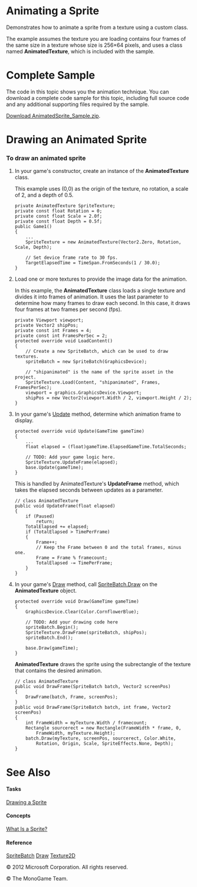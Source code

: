 

# Animating a Sprite

Demonstrates how to animate a sprite from a texture using a custom class.

The example assumes the texture you are loading contains four frames of the same size in a texture whose size is 256×64 pixels, and uses a class named **AnimatedTexture**, which is included with the sample.

# Complete Sample

The code in this topic shows you the animation technique. You can download a complete code sample for this topic, including full source code and any additional supporting files required by the sample.

[Download AnimatedSprite_Sample.zip](http://go.microsoft.com/fwlink/?LinkId=258680).

# Drawing an Animated Sprite

### To draw an animated sprite

1.  In your game's constructor, create an instance of the **AnimatedTexture** class.
    
    This example uses (0,0) as the origin of the texture, no rotation, a scale of 2, and a depth of 0.5.
    
    ```
    private AnimatedTexture SpriteTexture;
    private const float Rotation = 0;
    private const float Scale = 2.0f;
    private const float Depth = 0.5f;
    public Game1()
    {
        ...
        SpriteTexture = new AnimatedTexture(Vector2.Zero, Rotation, Scale, Depth);
    
        // Set device frame rate to 30 fps.
        TargetElapsedTime = TimeSpan.FromSeconds(1 / 30.0);
    }
    ```
    
2.  Load one or more textures to provide the image data for the animation.
    
    In this example, the **AnimatedTexture** class loads a single texture and divides it into frames of animation. It uses the last parameter to determine how many frames to draw each second. In this case, it draws four frames at two frames per second (fps).
    
    ```
    private Viewport viewport;
    private Vector2 shipPos;
    private const int Frames = 4;
    private const int FramesPerSec = 2;
    protected override void LoadContent()
    {
        // Create a new SpriteBatch, which can be used to draw textures.
        spriteBatch = new SpriteBatch(GraphicsDevice);
    
        // "shipanimated" is the name of the sprite asset in the project.
        SpriteTexture.Load(Content, "shipanimated", Frames, FramesPerSec);
        viewport = graphics.GraphicsDevice.Viewport;
        shipPos = new Vector2(viewport.Width / 2, viewport.Height / 2);
    }
    ```
    
3.  In your game's [Update](xref:Microsoft.Xna.Framework.Game.Update) method, determine which animation frame to display.
    
    ```
    protected override void Update(GameTime gameTime)
    {
        ...
        float elapsed = (float)gameTime.ElapsedGameTime.TotalSeconds;
    
        // TODO: Add your game logic here.
        SpriteTexture.UpdateFrame(elapsed);
        base.Update(gameTime);
    }
    ```
    
    This is handled by AnimatedTexture's **UpdateFrame** method, which takes the elapsed seconds between updates as a parameter.
    
    ```
    // class AnimatedTexture
    public void UpdateFrame(float elapsed)
    {
        if (Paused)
            return;
        TotalElapsed += elapsed;
        if (TotalElapsed > TimePerFrame)
        {
            Frame++;
            // Keep the Frame between 0 and the total frames, minus one.
            Frame = Frame % framecount;
            TotalElapsed -= TimePerFrame;
        }
    }
    ```
    
4.  In your game's [Draw](xref:Microsoft.Xna.Framework.Game.Draw) method, call [SpriteBatch.Draw](xref:Microsoft.Xna.Framework.Graphics.SpriteBatch.Draw) on the **AnimatedTexture** object.
    
    ```
    protected override void Draw(GameTime gameTime)
    {
        GraphicsDevice.Clear(Color.CornflowerBlue);
    
        // TODO: Add your drawing code here
        spriteBatch.Begin();
        SpriteTexture.DrawFrame(spriteBatch, shipPos);
        spriteBatch.End();
    
        base.Draw(gameTime);
    }
    ```
    
    **AnimatedTexture** draws the sprite using the subrectangle of the texture that contains the desired animation.
    
    ```
    // class AnimatedTexture
    public void DrawFrame(SpriteBatch batch, Vector2 screenPos)
    {
        DrawFrame(batch, Frame, screenPos);
    }
    public void DrawFrame(SpriteBatch batch, int frame, Vector2 screenPos)
    {
        int FrameWidth = myTexture.Width / framecount;
        Rectangle sourcerect = new Rectangle(FrameWidth * frame, 0,
            FrameWidth, myTexture.Height);
        batch.Draw(myTexture, screenPos, sourcerect, Color.White,
            Rotation, Origin, Scale, SpriteEffects.None, Depth);
    }
    ```
    

# See Also

#### Tasks

[Drawing a Sprite](2DGraphicsHowTo_Draw_Sprite.md)

#### Concepts

[What Is a Sprite?](Sprite_Overview.md)

#### Reference

[SpriteBatch](xref:Microsoft.Xna.Framework.Graphics.SpriteBatch)
[Draw](xref:Microsoft.Xna.Framework.Graphics.SpriteBatch.Draw)
[Texture2D](xref:Microsoft.Xna.Framework.Graphics.Texture2D)

© 2012 Microsoft Corporation. All rights reserved.

© The MonoGame Team.
